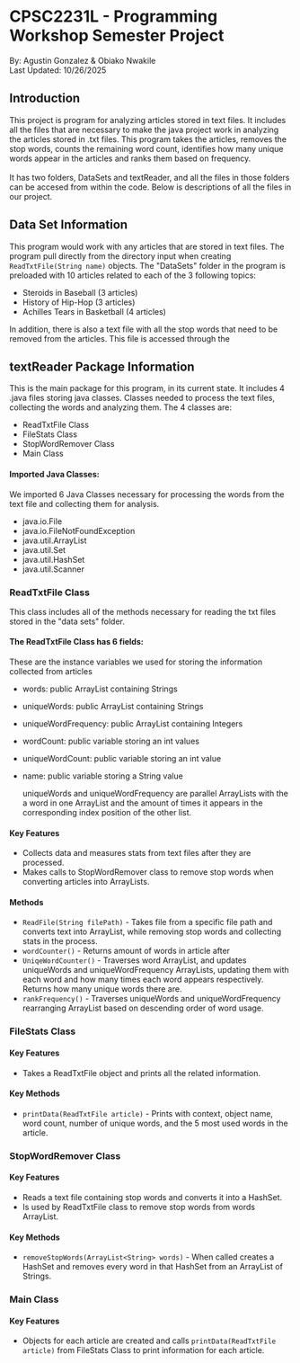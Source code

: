 # CPSC2231L - Programming Workshop Semester Project

By: Agustin Gonzalez & Obiako Nwakile\
Last Updated: 10/26/2025

## Introduction

This project is program for analyzing articles stored in text files. It includes all the files that are necessary to make the java project work in analyzing the articles stored in .txt files. This program takes the articles, removes the stop words, counts the remaining word count, identifies how many unique words appear in the articles and ranks them based on frequency.<br><br>
It has two folders, DataSets and textReader, and all the files in those folders can be accesed from within the code.
Below is descriptions of all the files in our project.

## Data Set Information

This program would work with any articles that are stored in text files. The program pull directly from the directory input when creating `ReadTxtFile(String name)` objects. The "DataSets" folder in the program is preloaded with 10 articles related to each of the 3 following topics:

- Steroids in Baseball (3 articles)
- History of Hip-Hop (3 articles)
- Achilles Tears in Basketball (4 articles)

In addition, there is also a text file with all the stop words that need to be removed from the articles. This file is accessed through the

## textReader Package Information

This is the main package for this program, in its current state. It includes 4 .java files storing java classes. Classes needed to process the text files, collecting the words and analyzing them. The 4 classes are:

- ReadTxtFile Class
- FileStats Class
- StopWordRemover Class
- Main Class

#### Imported Java Classes:

We imported 6 Java Classes necessary for processing the words from the text file and collecting them for analysis.

- java.io.File
- java.io.FileNotFoundException
- java.util.ArrayList
- java.util.Set
- java.util.HashSet
- java.util.Scanner

### ReadTxtFile Class

This class includes all of the methods necessary for reading the txt files stored in the "data sets" folder.

#### The ReadTxtFile Class has 6 fields:

These are the instance variables we used for storing the information collected from articles

- words: public ArrayList containing Strings
- uniqueWords: public ArrayList containing Strings
- uniqueWordFrequency: public ArrayList containing Integers
- wordCount: public variable storing an int values
- uniqueWordCount: public variable storing an int value
- name: public variable storing a String value

  uniqueWords and uniqueWordFrequency are parallel ArrayLists with the a word in one ArrayList and the amount of times it appears in the corresponding index position of the other list.

#### Key Features

- Collects data and measures stats from text files after they are processed.
- Makes calls to StopWordRemover class to remove stop words when converting articles into ArrayLists.

#### Methods

- `ReadFile(String filePath)` - Takes file from a specific file path and converts text into ArrayList, while removing stop words and collecting stats in the process.
- `wordCounter()` - Returns amount of words in article after
- `UniqeWordCounter()` - Traverses word ArrayList, and updates uniqueWords and uniqueWordFrequency ArrayLists, updating them with each word and how many times each word appears respectively. Returns how many unique words there are.
- `rankFrequency()` - Traverses uniqueWords and uniqueWordFrequency rearranging ArrayList based on descending order of word usage.

### FileStats Class

#### Key Features

- Takes a ReadTxtFile object and prints all the related information.

#### Key Methods

- `printData(ReadTxtFile article)` - Prints with context, object name, word count, number of unique words, and the 5 most used words in the article.

### StopWordRemover Class

#### Key Features

- Reads a text file containing stop words and converts it into a HashSet.
- Is used by ReadTxtFile class to remove stop words from words ArrayList.

#### Key Methods

- `removeStopWords(ArrayList<String> words)` - When called creates a HashSet and removes every word in that HashSet from an ArrayList of Strings.

### Main Class

#### Key Features

- Objects for each article are created and calls `printData(ReadTxtFile article)` from FileStats Class to print information for each article.
